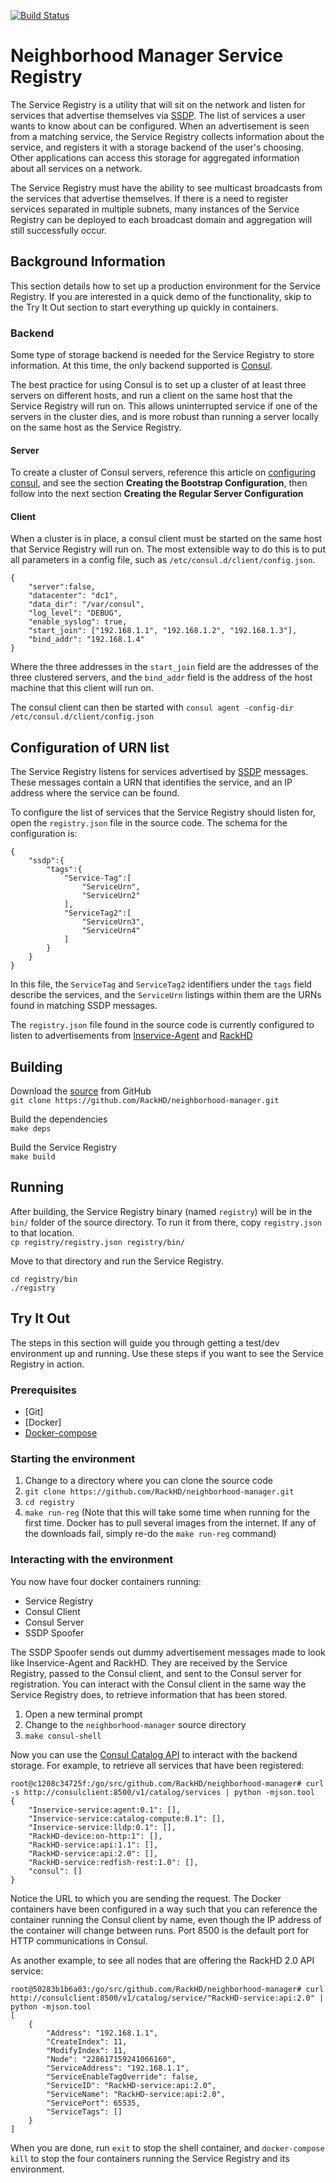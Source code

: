 [![Build Status](https://travis-ci.org/RackHD/neighborhood-manager.svg?branch=master)](https://travis-ci.org/RackHD/neighborhood-manager)


# Neighborhood Manager Service Registry
The Service Registry is a utility that will sit on the network and listen for services that advertise themselves via [SSDP]. The list of services a user wants to know about can be configured. When an advertisement is seen from a matching service, the Service Registry collects information about the service, and registers it with a storage backend of the user's choosing. Other applications can access this storage for aggregated information about all services on a network.

The Service Registry must have the ability to see multicast broadcasts from the services that advertise themselves. If there is a need to register services separated in multiple subnets, many instances of the Service Registry can be deployed to each broadcast domain and aggregation will still successfully occur.

## Background Information
This section details how to set up a production environment for the Service Registry. If you are interested in a quick demo of the functionality, skip to the Try It Out section to start everything up quickly in containers.

### Backend
Some type of storage backend is needed for the Service Registry to store information. At this time, the only backend supported is [Consul].  

The best practice for using Consul is to set up a cluster of at least three servers on different hosts, and run a client on the same host that the Service Registry will run on. This allows uninterrupted service if one of the servers in the cluster dies, and is more robust than running a server locally on the same host as the Service Registry.

#### Server
To create a cluster of Consul servers, reference this article on [configuring consul], and see the section **Creating the Bootstrap Configuration**, then follow into the next section **Creating the Regular Server Configuration**

#### Client
When a cluster is in place, a consul client must be started on the same host that Service Registry will run on.  The most extensible way to do this is to put all parameters in a config file, such as `/etc/consul.d/client/config.json`.
```
{
    "server":false,
    "datacenter": "dc1",
    "data_dir": "/var/consul",
    "log_level": "DEBUG",
    "enable_syslog": true,
    "start_join": ["192.168.1.1", "192.168.1.2", "192.168.1.3"],
    "bind_addr": "192.168.1.4"
}
```
Where the three addresses in the `start_join` field are the addresses of the three clustered servers, and the `bind_addr` field is the address of the host machine that this client will run on.  

The consul client can then be started with `consul agent -config-dir /etc/consul.d/client/config.json`

## Configuration of URN list
The Service Registry listens for services advertised by [SSDP] messages. These messages contain a URN that identifies the service, and an IP address where the service can be found.  

To configure the list of services that the Service Registry should listen for, open the `registry.json` file in the source code.
The schema for the configuration is:
```
{
    "ssdp":{
        "tags":{
            "Service-Tag":[
                "ServiceUrn",
                "ServiceUrn2"
            ],
            "ServiceTag2":[
                "ServiceUrn3",
                "ServiceUrn4"
            ]
        }
    }
}
```
In this file, the `ServiceTag` and `ServiceTag2` identifiers under the `tags` field describe the services, and the `ServiceUrn` listings within them are the URNs found in matching SSDP messages.  

The `registry.json` file found in the source code is currently configured to listen to advertisements from [Inservice-Agent] and [RackHD]

## Building
Download the [source] from GitHub  
`git clone https://github.com/RackHD/neighborhood-manager.git`  

Build the dependencies  
`make deps`

Build the Service Registry  
`make build`

## Running
After building, the Service Registry binary (named `registry`) will be in the `bin/` folder of the source directory. To run it from there, copy `registry.json` to that location.  
`cp registry/registry.json registry/bin/`  

Move to that directory and run the Service Registry.  
```
cd registry/bin
./registry
```

## Try It Out
The steps in this section will guide you through getting a test/dev environment up and running. Use these steps if you want to see the Service Registry in action.

### Prerequisites
* [Git]  
* [Docker]  
* [Docker-compose]  

### Starting the environment
1. Change to a directory where you can clone the source code
2. `git clone https://github.com/RackHD/neighborhood-manager.git`
3. `cd registry`
4. `make run-reg` (Note that this will take some time when running for the first time. Docker has to pull several images from the internet. If any of the downloads fail, simply re-do the `make run-reg` command)

### Interacting with the environment
You now have four docker containers running:
* Service Registry
* Consul Client
* Consul Server
* SSDP Spoofer

The SSDP Spoofer sends out dummy advertisement messages made to look like Inservice-Agent and RackHD. They are received by the Service Registry, passed to the Consul client, and sent to the Consul server for registration. You can interact with the Consul client in the same way the Service Registry does, to retrieve information that has been stored.

1. Open a new terminal prompt
2. Change to the `neighborhood-manager` source directory
3. `make consul-shell`

Now you can use the [Consul Catalog API] to interact with the backend storage. For example, to retrieve all services that have been registered:
```
root@c1208c34725f:/go/src/github.com/RackHD/neighborhood-manager# curl -s http://consulclient:8500/v1/catalog/services | python -mjson.tool
{
    "Inservice-service:agent:0.1": [],
    "Inservice-service:catalog-compute:0.1": [],
    "Inservice-service:lldp:0.1": [],
    "RackHD-device:on-http:1": [],
    "RackHD-service:api:1.1": [],
    "RackHD-service:api:2.0": [],
    "RackHD-service:redfish-rest:1.0": [],
    "consul": []
}
```
Notice the URL to which you are sending the request. The Docker containers have been configured in a way such that you can reference the container running the Consul client by name, even though the IP address of the container will change between runs. Port 8500 is the default port for HTTP communications in Consul.


As another example, to see all nodes that are offering the RackHD 2.0 API service:
```
root@50283b1b6a03:/go/src/github.com/RackHD/neighborhood-manager# curl http://consulclient:8500/v1/catalog/service/"RackHD-service:api:2.0" | python -mjson.tool
[
    {
        "Address": "192.168.1.1",
        "CreateIndex": 11,
        "ModifyIndex": 11,
        "Node": "228617159241066160",
        "ServiceAddress": "192.168.1.1",
        "ServiceEnableTagOverride": false,
        "ServiceID": "RackHD-service:api:2.0",
        "ServiceName": "RackHD-service:api:2.0",
        "ServicePort": 65535,
        "ServiceTags": []
    }
]
```
When you are done, run `exit` to stop the shell container, and `docker-compose kill` to stop the four containers running the Service Registry and its environment.

[Docker-compose]: https://docs.docker.com/compose/install/
[Consul Catalog API]: https://www.consul.io/docs/agent/http/catalog.html
[Consul]: https://www.consul.io/downloads.html
[joined together]: https://www.consul.io/docs/guides/servers.html
[agent]: https://www.consul.io/docs/agent/basics.html
[SSDP]: https://en.wikipedia.org/wiki/Simple_Service_Discovery_Protocol
[Inservice-Agent]: https://github.com/RackHD/InService
[RackHD]: https://github.com/RackHD
[configuring consul]: https://www.digitalocean.com/community/tutorials/how-to-configure-consul-in-a-production-environment-on-ubuntu-14-04
[source]: https://github.com/RackHD/neighborhood-manager
